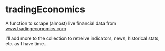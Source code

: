 # tradingEconomics
A function to scrape (almost) live financial data from www.tradingeconomics.com

I'll add more to the collection to retreive indicators, news, historical stats, etc. as I have time...
